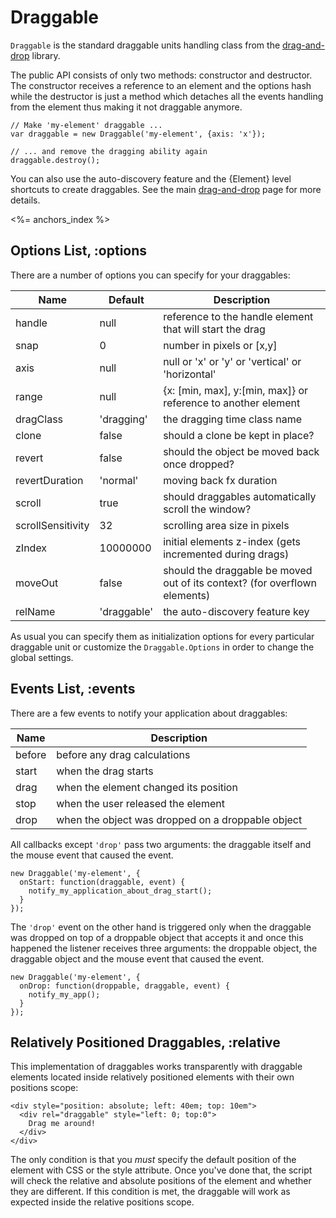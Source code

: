 # Draggable

`Draggable` is the standard draggable units handling class from the
[drag-and-drop](/plugins/drag-and-drop) library.

The public API consists of only two methods: constructor and destructor. The
constructor receives a reference to an element and the options hash while
the destructor is just a method which detaches all the events handling from
the element thus making it not draggable anymore.

    // Make 'my-element' draggable ...
    var draggable = new Draggable('my-element', {axis: 'x'});

    // ... and remove the dragging ability again
    draggable.destroy();

You can also use the auto-discovery feature and the {Element} level shortcuts to
create draggables. See the main [drag-and-drop](/plugins/drag-and-drop) page for
more details.

<%= anchors_index %>

## Options List, :options

There are a number of options you can specify for your draggables:

Name              | Default     | Description
------------------|-------------|-----------------------------------------------------------------------------
handle            | null        | reference to the handle element that will start the drag
snap              | 0           | number in pixels or \[x,y\]
axis              | null        | null or 'x' or 'y' or 'vertical' or 'horizontal'
range             | null        | {x: \[min, max\], y:\[min, max\]} or reference to another element
dragClass         | 'dragging'  | the dragging time class name
clone             | false       | should a clone be kept in place?
revert            | false       | should the object be moved back once dropped?
revertDuration    | 'normal'    | moving back fx duration
scroll            | true        | should draggables automatically scroll the window?
scrollSensitivity | 32          | scrolling area size in pixels
zIndex            | 10000000    | initial elements z-index (gets incremented during drags)
moveOut           | false       | should the draggable be moved out of its context? (for overflown elements)
relName           | 'draggable' | the auto-discovery feature key

As usual you can specify them as initialization options for every particular draggable unit or
customize the `Draggable.Options` in order to change the global settings.

## Events List, :events

There are a few events to notify your application about draggables:

Name   | Description
-------|--------------------------------------------------
before | before any drag calculations
start  | when the drag starts
drag   | when the element changed its position
stop   | when the user released the element
drop   | when the object was dropped on a droppable object

All callbacks except `'drop'` pass two arguments: the draggable itself and the mouse event that caused
the event.

    new Draggable('my-element', {
      onStart: function(draggable, event) {
        notify_my_application_about_drag_start();
      }
    });

The `'drop'` event on the other hand is triggered only when the draggable was dropped on top of a
droppable object that accepts it and once this happened the listener receives three arguments: the droppable
object, the draggable object and the mouse event that caused the event.

    new Draggable('my-element', {
      onDrop: function(droppable, draggable, event) {
        notify_my_app();
      }
    });


## Relatively Positioned Draggables, :relative

This implementation of draggables works transparently with draggable elements located inside relatively
positioned elements with their own positions scope:

    <div style="position: absolute; left: 40em; top: 10em">
      <div rel="draggable" style="left: 0; top:0">
        Drag me around!
      </div>
    </div>

The only condition is that you _must_ specify the default position of the element with CSS or the style
attribute. Once you've done that, the script will check the relative and absolute positions of the element
and whether they are different. If this condition is met, the draggable will work as expected inside the
relative positions scope.
